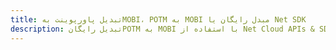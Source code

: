 ---title: تبدیل پاورپوینت بهMOBI، POTM به MOBI مبدل رایگان یا Net SDKdescription: تبدیل رایگانPOTM به MOBI با استفاده از Net Cloud APIs & SDK. همچنین اسناد Microsoft PowerPoint را در Cloud ایجاد، ویرایش و رندر کنید.---